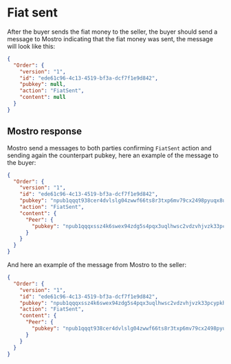 # Fiat sent

After the buyer sends the fiat money to the seller, the buyer should send a message to Mostro indicating that the fiat money was sent, the message will look like this:

```json
{
  "Order": {
    "version": "1",
    "id": "ede61c96-4c13-4519-bf3a-dcf7f1e9d842",
    "pubkey": null,
    "action": "FiatSent",
    "content": null
  }
}
```

## Mostro response

Mostro send a messages to both parties confirming `FiatSent` action and sending again the counterpart pubkey, here an example of the message to the buyer:

```json
{
  "Order": {
    "version": "1",
    "id": "ede61c96-4c13-4519-bf3a-dcf7f1e9d842",
    "pubkey": "npub1qqqt938cer4dvlslg04zwwf66ts8r3txp6mv79cx2498pyuqx8uq0c7qkj",
    "action": "FiatSent",
    "content": {
      "Peer": {
        "pubkey": "npub1qqqxssz4k6swex94zdg5s4pqx3uqlhwsc2vdzvhjvzk33pcypkhqe9aeq2"
      }
    }
  }
}
```

And here an example of the message from Mostro to the seller:

```json
{
  "Order": {
    "version": "1",
    "id": "ede61c96-4c13-4519-bf3a-dcf7f1e9d842",
    "pubkey": "npub1qqqxssz4k6swex94zdg5s4pqx3uqlhwsc2vdzvhjvzk33pcypkhqe9aeq2",
    "action": "FiatSent",
    "content": {
      "Peer": {
        "pubkey": "npub1qqqt938cer4dvlslg04zwwf66ts8r3txp6mv79cx2498pyuqx8uq0c7qkj"
      }
    }
  }
}
```
